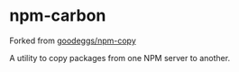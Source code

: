 # npm-carbon

Forked from [goodeggs/npm-copy](https://github.com/goodeggs/npm-copy)

A utility to copy packages from one NPM server to another.

<!--
[![build status][travis-badge]][travis-link]
[![npm version][npm-badge]][npm-link]
[![MIT license][license-badge]][license-link]
[![we're hiring][hiring-badge]][hiring-link]

We wrote this while migrating from Nodejitsu's (deprecated) private NPM service to our own deployment of [Sinopia](https://github.com/rlidwka/sinopia).  For the list of modules you provide, it will find all of the published versions on the `from` repository, and publish them on the `to` repository.  It's that easy.  It's also idempotent and prints a warning if a particular version already exists on the `to` repo.

## Usage

The example should explain things.  We accept either token auth or username/password auth.

```
npm install -g npm-copy
npm-copy --from https://old.npm.mycorp.com --from-token foo --to https://new.npm.mycorp.com --to-username bob --to-password secret --to-email my@corp.com mycorp-logger mycorp-stats
```

## Contributing

Please follow our [Code of Conduct](https://github.com/goodeggs/npm-copy/blob/master/CODE_OF_CONDUCT.md)
when contributing to this project.

```
$ git clone https://github.com/goodeggs/npm-copy && cd npm-copy
$ npm install
$ npm test
```

_Module scaffold generated by [generator-goodeggs-npm](https://github.com/goodeggs/generator-goodeggs-npm)._


[travis-badge]: http://img.shields.io/travis/goodeggs/npm-copy.svg?style=flat-square
[travis-link]: https://travis-ci.org/goodeggs/npm-copy
[npm-badge]: http://img.shields.io/npm/v/npm-copy.svg?style=flat-square
[npm-link]: https://www.npmjs.org/package/npm-copy
[license-badge]: http://img.shields.io/badge/license-MIT-blue.svg?style=flat-square
[license-link]: LICENSE.md
[hiring-badge]: https://img.shields.io/badge/we're_hiring-yes-brightgreen.svg?style=flat-square
[hiring-link]: http://goodeggs.jobscore.com/?detail=Open+Source&sid=161
-->
